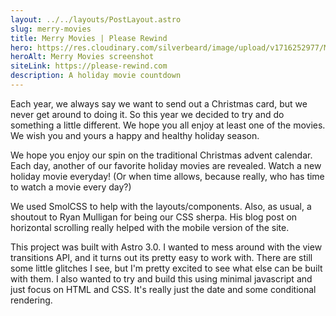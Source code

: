 ```yaml
---
layout: ../../layouts/PostLayout.astro
slug: merry-movies
title: Merry Movies | Please Rewind
hero: https://res.cloudinary.com/silverbeard/image/upload/v1716252977/Merry_Movies_Box_jukcip.png
heroAlt: Merry Movies screenshot
siteLink: https://please-rewind.com
description: A holiday movie countdown
---
```


Each year, we always say we want to send out a Christmas card, but we never get around to doing it. So this year we decided to try and do something a little different. We hope you all enjoy at least one of the movies. We wish you and yours a happy and healthy holiday season.

We hope you enjoy our spin on the traditional Christmas advent calendar. Each day, another of our favorite holiday movies are revealed. Watch a new holiday movie everyday! (Or when time allows, because really, who has time to watch a movie every day?)

We used SmolCSS to help with the layouts/components. Also, as usual, a shoutout to Ryan Mulligan for being our CSS sherpa. His blog post on horizontal scrolling really helped with the mobile version of the site.

This project was built with Astro 3.0. I wanted to mess around with the view transitions API, and it turns out its pretty easy to work with. There are still some little glitches I see, but I'm pretty excited to see what else can be built with them. I also wanted to try and build this using minimal javascript and just focus on HTML and CSS. It's really just the date and some conditional rendering.
